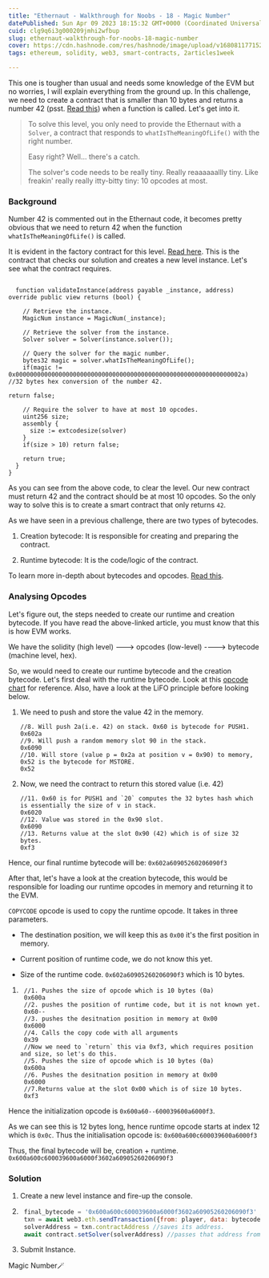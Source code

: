 ```yaml
---
title: "Ethernaut - Walkthrough for Noobs - 18 - Magic Number"
datePublished: Sun Apr 09 2023 18:15:32 GMT+0000 (Coordinated Universal Time)
cuid: clg9q6i3g000209jmhi2wfbup
slug: ethernaut-walkthrough-for-noobs-18-magic-number
cover: https://cdn.hashnode.com/res/hashnode/image/upload/v1680811771527/e31f24e1-f78d-4f37-a546-f290814eb03c.jpeg
tags: ethereum, solidity, web3, smart-contracts, 2articles1week

---
```


This one is tougher than usual and needs some knowledge of the EVM but no worries, I will explain everything from the ground up. In this challenge, we need to create a contract that is smaller than 10 bytes and returns a number 42 (psst. [Read this](https://en.wikipedia.org/wiki/The_Hitchhiker%27s_Guide_to_the_Galaxy)) when a function is called. Let's get into it.

> To solve this level, you only need to provide the Ethernaut with a `Solver`, a contract that responds to `whatIsTheMeaningOfLife()` with the right number.
> 
> Easy right? Well... there's a catch.
> 
> The solver's code needs to be really tiny. Really reaaaaaallly tiny. Like freakin' really really itty-bitty tiny: 10 opcodes at most.

### Background

Number 42 is commented out in the Ethernaut code, it becomes pretty obvious that we need to return 42 when the function `whatIsTheMeaningOfLife()` is called.

It is evident in the factory contract for this level. [Read here](https://github.com/OpenZeppelin/ethernaut/blob/master/contracts/contracts/levels/MagicNumFactory.sol). This is the contract that checks our solution and creates a new level instance. Let's see what the contract requires.

```solidity

  function validateInstance(address payable _instance, address) override public view returns (bool) {

    // Retrieve the instance.
    MagicNum instance = MagicNum(_instance);

    // Retrieve the solver from the instance.
    Solver solver = Solver(instance.solver());
    
    // Query the solver for the magic number.
    bytes32 magic = solver.whatIsTheMeaningOfLife(); 
    if(magic != 0x000000000000000000000000000000000000000000000000000000000000002a) //32 bytes hex conversion of the number 42. 

return false;
    
    // Require the solver to have at most 10 opcodes.
    uint256 size;
    assembly {
      size := extcodesize(solver)
    }
    if(size > 10) return false;
    
    return true;
  }
}
```

As you can see from the above code, to clear the level. Our new contract must return 42 and the contract should be at most 10 opcodes. So the only way to solve this is to create a smart contract that only returns `42`.

As we have seen in a previous challenge, there are two types of bytecodes.

1. Creation bytecode: It is responsible for creating and preparing the contract.
    
2. Runtime bytecode: It is the code/logic of the contract.
    

To learn more in-depth about bytecodes and opcodes. [Read this](https://medium.com/@blockchain101/solidity-bytecode-and-opcode-basics-672e9b1a88c2#:~:text=Opcodes%20are%20the%20low%20level,opcodes%20and%20their%20hexadecimal%20values.).

### Analysing Opcodes

Let's figure out, the steps needed to create our runtime and creation bytecode. If you have read the above-linked article, you must know that this is how EVM works.

We have the solidity (high level) ---&gt; opcodes (low-level) ----&gt; bytecode (machine level, hex).

So, we would need to create our runtime bytecode and the creation bytecode. Let's first deal with the runtime bytecode. Look at this [opcode chart](https://github.com/crytic/evm-opcodes) for reference. Also, have a look at the LiFO principle before looking below.

1. We need to push and store the value 42 in the memory.
    
    ```solidity
    //8. Will push 2a(i.e. 42) on stack. 0x60 is bytecode for PUSH1. 
    0x602a
    //9. Will push a random memory slot 90 in the stack.
    0x6090
    //10. Will store (value p = 0x2a at position v = 0x90) to memory, 0x52 is the bytecode for MSTORE.
    0x52
    ```
    
2. Now, we need the contract to return this stored value (i.e. 42)
    
    ```solidity
    //11. 0x60 is for PUSH1 and `20` computes the 32 bytes hash which is essentially the size of v in stack. 
    0x6020
    //12. Value was stored in the 0x90 slot. 
    0x6090
    //13. Returns value at the slot 0x90 (42) which is of size 32 bytes. 
    0xf3
    ```
    

Hence, our final runtime bytecode will be: `0x602a60905260206090f3`

After that, let's have a look at the creation bytecode, this would be responsible for loading our runtime opcodes in memory and returning it to the EVM.

`COPYCODE` opcode is used to copy the runtime opcode. It takes in three parameters.

* The destination position, we will keep this as `0x00` it's the first position in memory.
    
* Current position of runtime code, we do not know this yet.
    
* Size of the runtime code. `0x602a60905260206090f3` which is 10 bytes.
    

1. ```solidity
    //1. Pushes the size of opcode which is 10 bytes (0a)
    0x600a
    //2. pushes the position of runtime code, but it is not known yet. 
    0x60--
    //3. pushes the desitnation position in memory at 0x00
    0x6000
    //4. Calls the copy code with all arguments
    0x39
    //Now we need to `return` this via 0xf3, which requires position and size, so let's do this.
    //5. Pushes the size of opcode which is 10 bytes (0a)
    0x600a
    //6. Pushes the desitnation position in memory at 0x00
    0x6000
    //7.Returns value at the slot 0x00 which is of size 10 bytes. 
    0xf3
    ```
    

Hence the initialization opcode is `0x600a60--600039600a6000f3`.

As we can see this is 12 bytes long, hence runtime opcode starts at index 12 which is `0x0c`. Thus the initialisation opcode is: `0x600a600c600039600a6000f3`

Thus, the final bytecode will be, creation + runtime. `0x600a600c600039600a6000f3602a60905260206090f3`

### Solution

1. Create a new level instance and fire-up the console.
    
2. ```javascript
    final_bytecode = '0x600a600c600039600a6000f3602a60905260206090f3' //we made this final bytecode. 
    txn = await web3.eth.sendTransaction({from: player, data: bytecode}) //sends this bytecode as transaction. 
    solverAddress = txn.contractAddress //saves its address.
    await contract.setSolver(solverAddress) //passes that address from the level instance. 
    ```
    
3. Submit Instance.
    

Magic Number🪄